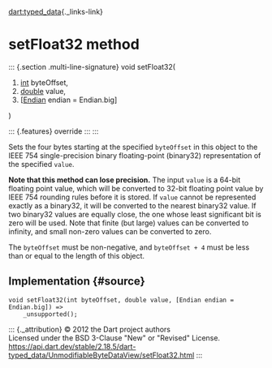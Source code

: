 [dart:typed\_data](../../dart-typed_data/dart-typed_data-library){._links-link}

setFloat32 method
=================

::: {.section .multi-line-signature}
void setFloat32(

1.  [int](../../dart-core/int-class) byteOffset,
2.  [double](../../dart-core/double-class) value,
3.  \[[Endian](../endian-class) endian = Endian.big\]

)

::: {.features}
override
:::
:::

Sets the four bytes starting at the specified `byteOffset` in this
object to the IEEE 754 single-precision binary floating-point (binary32)
representation of the specified `value`.

**Note that this method can lose precision.** The input `value` is a
64-bit floating point value, which will be converted to 32-bit floating
point value by IEEE 754 rounding rules before it is stored. If `value`
cannot be represented exactly as a binary32, it will be converted to the
nearest binary32 value. If two binary32 values are equally close, the
one whose least significant bit is zero will be used. Note that finite
(but large) values can be converted to infinity, and small non-zero
values can be converted to zero.

The `byteOffset` must be non-negative, and `byteOffset + 4` must be less
than or equal to the length of this object.

Implementation {#source}
--------------

``` {.language-dart data-language="dart"}
void setFloat32(int byteOffset, double value, [Endian endian = Endian.big]) =>
    _unsupported();
```

::: {._attribution}
© 2012 the Dart project authors\
Licensed under the BSD 3-Clause \"New\" or \"Revised\" License.\
<https://api.dart.dev/stable/2.18.5/dart-typed_data/UnmodifiableByteDataView/setFloat32.html>
:::
